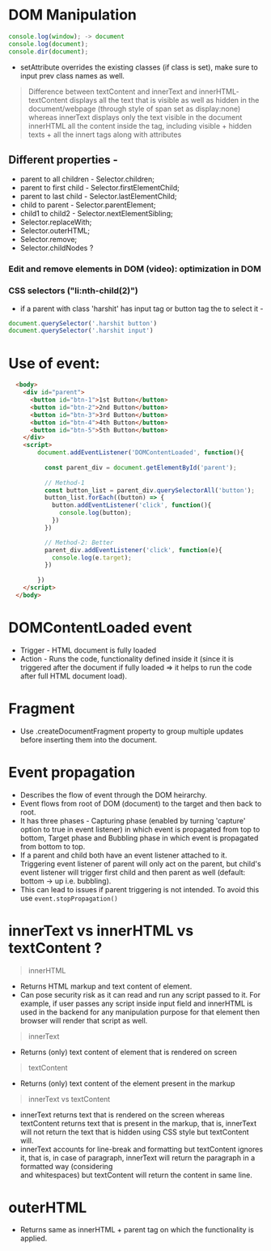 # DOM Manipulation
```javascript
console.log(window); -> document
console.log(document);
console.dir(document);
```
* setAttribute overrides the existing classes (if class is set), make sure to input prev class names as well.

> Difference between textContent and innerText and innerHTML- 
textContent displays all the text that is visible as well as hidden in the document/webpage (through style of span set as display:none) whereas innerText displays only the text visible in the document
innerHTML all the content inside the tag, including visible + hidden texts + all the innert tags along with attributes


## Different properties -
* parent to all children - Selector.children;
* parent to first child - Selector.firstElementChild;
* parent to last child - Selector.lastElementChild;
* child to parent - Selector.parentElement;
* child1 to child2 - Selector.nextElementSibling;
* Selector.replaceWith;
* Selector.outerHTML;
* Selector.remove;
* Selector.childNodes ?
### Edit and remove elements in DOM (video): optimization in DOM
### CSS selectors ("li:nth-child(2)")
* if a parent with class 'harshit' has input tag or button tag the to select it - 
```javascript
document.querySelector('.harshit button')
document.querySelector('.harshit input')
```

# Use of event:

```html
  <body>
    <div id="parent"> 
      <button id="btn-1">1st Button</button> 
      <button id="btn-2">2nd Button</button> 
      <button id="btn-3">3rd Button</button> 
      <button id="btn-4">4th Button</button> 
      <button id="btn-5">5th Button</button> 
    </div>
    <script>
        document.addEventListener('DOMContentLoaded', function(){
          
          const parent_div = document.getElementById('parent');
          
          // Method-1
          const button_list = parent_div.querySelectorAll('button');
          button_list.forEach((button) => {
            button.addEventListener('click', function(){
              console.log(button);
            })
          })

          // Method-2: Better
          parent_div.addEventListener('click', function(e){
            console.log(e.target);
          })
          
        })
    </script>
  </body>
```

# DOMContentLoaded event
* Trigger - HTML document is fully loaded
* Action - Runs the code, functionality defined inside it (since it is triggered after the document if fully loaded => it helps to run the code after full HTML document load).

# Fragment
* Use .createDocumentFragment property to group multiple updates before inserting them into the document.

# Event propagation
* Describes the flow of event through the DOM heirarchy.
* Event flows from root of DOM (document) to the target and then back to root.
* It has three phases - Capturing phase (enabled by turning 'capture' option to true in event listener) in which event is propagated from top to bottom, Target phase and Bubbling phase in which event is propagated from bottom to top.
* If a parent and child both have an event listener attached to it. Triggering event listener of parent will only act on the parent, but child's event listener will trigger first child and then parent as well (default: bottom -> up i.e. bubbling).
* This can lead to issues if parent triggering is not intended. To avoid this use `event.stopPropagation()`

# innerText vs innerHTML vs textContent ?

> innerHTML
* Returns HTML markup and text content of element.
* Can pose security risk as it can read and run any script passed to it. For example, if user passes any script inside input field and innerHTML is used in the backend for any manipulation purpose for that element then browser will render that script as well.
> innerText
* Returns (only) text content of element that is rendered on screen
> textContent
* Returns (only) text content of the element present in the markup
> innerText vs textContent
* innerText returns text that is rendered on the screen whereas textContent returns text that is present in the markup, that is, innerText will not return the text that is hidden using CSS style but textContent will.
* innerText accounts for line-break and formatting but textContent ignores it, that is, in case of paragraph, innerText will return the paragraph in a formatted way (considering <br> and whitespaces) but textContent will return the content in same line.
# outerHTML
* Returns same as innerHTML + parent tag on which the functionality is applied.
